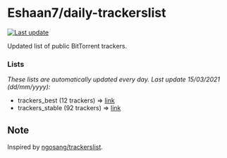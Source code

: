 
# Eshaan7/daily-trackerslist 

[![Last update](https://img.shields.io/badge/Last%20update-15/03/2021-blue.svg)](#)

Updated list of public BitTorrent trackers.

### Lists
*These lists are automatically updated every day. Last update 15/03/2021 (_dd/mm/yyyy_):*

* trackers_best (12 trackers) => [link](https://raw.githubusercontent.com/eshaan7/daily-trackerslist/master/trackers_best.txt)
* trackers_stable (92 trackers) => [link](https://raw.githubusercontent.com/eshaan7/daily-trackerslist/master/trackers_stable.txt)

## Note

Inspired by [ngosang/trackerslist](https://github.com/ngosang/trackerslist).

